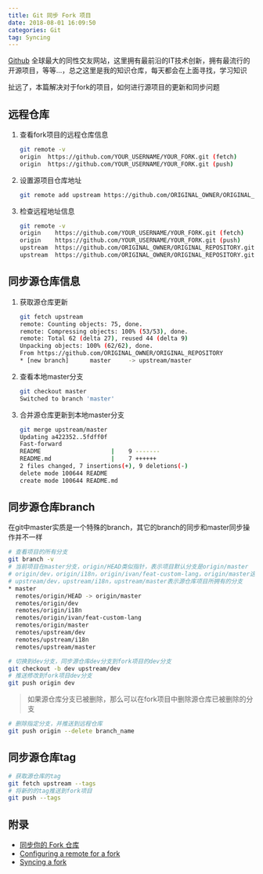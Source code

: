 ```yaml
---
title: Git 同步 Fork 项目
date: 2018-08-01 16:09:50
categories: Git
tag: Syncing
---
```


[Github](https://www.github.com) 全球最大的同性交友网站，这里拥有最前沿的IT技术创新，拥有最流行的开源项目，等等...，总之这里是我的知识仓库，每天都会在上面寻找，学习知识

扯远了，本篇解决对于fork的项目，如何进行源项目的更新和同步问题

<!-- more -->

## 远程仓库

1. 查看fork项目的远程仓库信息
    ```bash
    git remote -v
    origin  https://github.com/YOUR_USERNAME/YOUR_FORK.git (fetch)
    origin  https://github.com/YOUR_USERNAME/YOUR_FORK.git (push)
    ```
2. 设置源项目仓库地址
    ```bash
    git remote add upstream https://github.com/ORIGINAL_OWNER/ORIGINAL_REPOSITORY.git
    ```
3. 检查远程地址信息
    ```bash
    git remote -v
    origin    https://github.com/YOUR_USERNAME/YOUR_FORK.git (fetch)
    origin    https://github.com/YOUR_USERNAME/YOUR_FORK.git (push)
    upstream  https://github.com/ORIGINAL_OWNER/ORIGINAL_REPOSITORY.git (fetch)
    upstream  https://github.com/ORIGINAL_OWNER/ORIGINAL_REPOSITORY.git (push)
    ```

## 同步源仓库信息

1. 获取源仓库更新
    ```bash
    git fetch upstream
    remote: Counting objects: 75, done.
    remote: Compressing objects: 100% (53/53), done.
    remote: Total 62 (delta 27), reused 44 (delta 9)
    Unpacking objects: 100% (62/62), done.
    From https://github.com/ORIGINAL_OWNER/ORIGINAL_REPOSITORY
    * [new branch]      master     -> upstream/master
    ```
2. 查看本地master分支
    ```bash
    git checkout master
    Switched to branch 'master'
    ```
3. 合并源仓库更新到本地master分支
    ```bash
    git merge upstream/master
    Updating a422352..5fdff0f
    Fast-forward
    README                    |    9 -------
    README.md                 |    7 ++++++
    2 files changed, 7 insertions(+), 9 deletions(-)
    delete mode 100644 README
    create mode 100644 README.md
    ```

## 同步源仓库branch

在git中master实质是一个特殊的branch，其它的branch的同步和master同步操作并不一样

```bash
# 查看项目的所有分支
git branch -v
# 当前项目在master分支，origin/HEAD类似指针，表示项目默认分支是origin/master
# origin/dev，origin/i18n，origin/ivan/feat-custom-lang，origin/master这四个分支是fork项目目前拥有分支
# upstream/dev，upstream/i18n，upstream/master表示源仓库项目所拥有的分支
* master
  remotes/origin/HEAD -> origin/master
  remotes/origin/dev
  remotes/origin/i18n
  remotes/origin/ivan/feat-custom-lang
  remotes/origin/master
  remotes/upstream/dev
  remotes/upstream/i18n
  remotes/upstream/master

# 切换到dev分支，同步源仓库dev分支到fork项目的dev分支
git checkout -b dev upstream/dev
# 推送修改到fork项目dev分支
git push origin dev
```

> 如果源仓库分支已被删除，那么可以在fork项目中删除源仓库已被删除的分支
```bash
# 删除指定分支，并推送到远程仓库
git push origin --delete branch_name
```

## 同步源仓库tag

```bash
# 获取源仓库的tag
git fetch upstream --tags
# 将新的的tag推送到fork项目
git push --tags
```

## 附录

* [同步你的 Fork 仓库](http://wiki.jikexueyuan.com/project/github-basics/fork-synced.html)
* [Configuring a remote for a fork](https://help.github.com/articles/configuring-a-remote-for-a-fork/)
* [Syncing a fork](https://help.github.com/articles/syncing-a-fork)